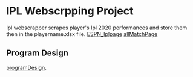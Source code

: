# IPL Webscrpping Project
Ipl webscrapper scrapes player's Ipl 2020 performances and store them then in the playername.xlsx file.
[ESPN_Iplpage](https://www.espncricinfo.com/series/ipl-2020-21-1210595)
[allMatchPage](https://www.espncricinfo.com/series/ipl-2020-21-1210595/match-results)

## Program Design
[programDesign](https://github.com/Namanmittal0007/ipl_webscrapping/blob/master/design.pdf).
